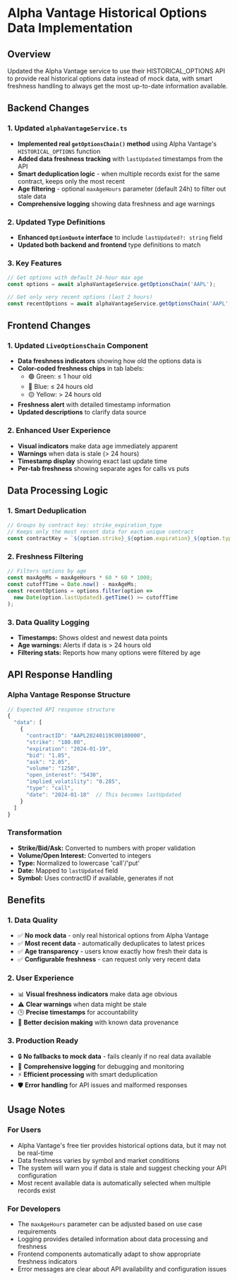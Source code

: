 # Alpha Vantage Historical Options Data Implementation

## Overview
Updated the Alpha Vantage service to use their HISTORICAL_OPTIONS API to provide real historical options data instead of mock data, with smart freshness handling to always get the most up-to-date information available.

## Backend Changes

### 1. Updated `alphaVantageService.ts`
- **Implemented real `getOptionsChain()` method** using Alpha Vantage's `HISTORICAL_OPTIONS` function
- **Added data freshness tracking** with `lastUpdated` timestamps from the API
- **Smart deduplication logic** - when multiple records exist for the same contract, keeps only the most recent
- **Age filtering** - optional `maxAgeHours` parameter (default 24h) to filter out stale data
- **Comprehensive logging** showing data freshness and age warnings

### 2. Updated Type Definitions
- **Enhanced `OptionQuote` interface** to include `lastUpdated?: string` field
- **Updated both backend and frontend** type definitions to match

### 3. Key Features
```typescript
// Get options with default 24-hour max age
const options = await alphaVantageService.getOptionsChain('AAPL');

// Get only very recent options (last 2 hours)
const recentOptions = await alphaVantageService.getOptionsChain('AAPL', 2);
```

## Frontend Changes

### 1. Updated `LiveOptionsChain` Component
- **Data freshness indicators** showing how old the options data is
- **Color-coded freshness chips** in tab labels:
  - 🟢 Green: ≤ 1 hour old
  - 🔵 Blue: ≤ 24 hours old  
  - 🟡 Yellow: > 24 hours old
- **Freshness alert** with detailed timestamp information
- **Updated descriptions** to clarify data source

### 2. Enhanced User Experience
- **Visual indicators** make data age immediately apparent
- **Warnings** when data is stale (> 24 hours)
- **Timestamp display** showing exact last update time
- **Per-tab freshness** showing separate ages for calls vs puts

## Data Processing Logic

### 1. Smart Deduplication
```typescript
// Groups by contract key: strike_expiration_type
// Keeps only the most recent data for each unique contract
const contractKey = `${option.strike}_${option.expiration}_${option.type}`;
```

### 2. Freshness Filtering
```typescript
// Filters options by age
const maxAgeMs = maxAgeHours * 60 * 60 * 1000;
const cutoffTime = Date.now() - maxAgeMs;
const recentOptions = options.filter(option => 
  new Date(option.lastUpdated).getTime() >= cutoffTime
);
```

### 3. Data Quality Logging
- **Timestamps:** Shows oldest and newest data points
- **Age warnings:** Alerts if data is > 24 hours old
- **Filtering stats:** Reports how many options were filtered by age

## API Response Handling

### Alpha Vantage Response Structure
```typescript
// Expected API response structure
{
  "data": [
    {
      "contractID": "AAPL20240119C00180000",
      "strike": "180.00",
      "expiration": "2024-01-19", 
      "bid": "1.85",
      "ask": "2.05",
      "volume": "1250",
      "open_interest": "5430",
      "implied_volatility": "0.285",
      "type": "call",
      "date": "2024-01-18"  // This becomes lastUpdated
    }
  ]
}
```

### Transformation
- **Strike/Bid/Ask:** Converted to numbers with proper validation
- **Volume/Open Interest:** Converted to integers
- **Type:** Normalized to lowercase 'call'/'put'
- **Date:** Mapped to `lastUpdated` field
- **Symbol:** Uses contractID if available, generates if not

## Benefits

### 1. Data Quality
- ✅ **No mock data** - only real historical options from Alpha Vantage
- ✅ **Most recent data** - automatically deduplicates to latest prices
- ✅ **Age transparency** - users know exactly how fresh their data is
- ✅ **Configurable freshness** - can request only very recent data

### 2. User Experience  
- 📊 **Visual freshness indicators** make data age obvious
- ⚠️ **Clear warnings** when data might be stale
- 🕒 **Precise timestamps** for accountability
- 🎯 **Better decision making** with known data provenance

### 3. Production Ready
- 🔒 **No fallbacks to mock data** - fails cleanly if no real data available
- 📝 **Comprehensive logging** for debugging and monitoring
- ⚡ **Efficient processing** with smart deduplication
- 🛡️ **Error handling** for API issues and malformed responses

## Usage Notes

### For Users
- Alpha Vantage's free tier provides historical options data, but it may not be real-time
- Data freshness varies by symbol and market conditions
- The system will warn you if data is stale and suggest checking your API configuration
- Most recent available data is automatically selected when multiple records exist

### For Developers
- The `maxAgeHours` parameter can be adjusted based on use case requirements
- Logging provides detailed information about data processing and freshness
- Frontend components automatically adapt to show appropriate freshness indicators
- Error messages are clear about API availability and configuration issues
